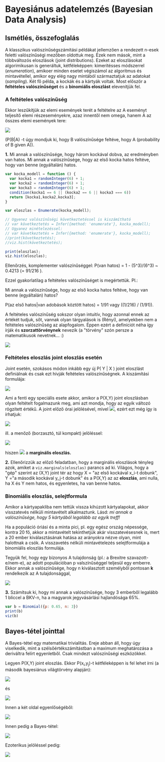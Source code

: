 # Bayesiánus adatelemzés (Bayesian Data Analysis)

## Ismétlés, összefoglalás

A klasszikus valószínűségszámítási példákat jellemzően a rendezett n-esek feletti valószínűségi mezőben oldottuk meg. Ezek nem mások, mint a többváltozós eloszlások (joint distributions). Ezeket az eloszlásokat    algorimikusan is generáltuk, kétféleképpen: kimerítésses módszerrel (_enumeration_), amikoer minden esetet végiszámol az algoritmus és mintavétellel, amikor egy elég nagy mintából származtatjuk az adatokat (_sampling_). Két fő példa, a kockák és a kártyák voltak. Most először a **feltételes valószínűséget** és a **binomiális eloszlást** elevenítjük fel.

### A feltételes valószínűség

Ekkor leszűkítjük az elemi események terét a feltételre az A eseményt teljesítő elemi részeseményekre, azaz innentől nem omega, hanem A az összes elemi események tere:

<img src="https://render.githubusercontent.com/render/math?math=P(B%7CA)%5Coverset%7B%5Cmathrm%7Bdef.%7D%7D%7B%3D%7D%5Cdfrac%7BP(A%5Ccap%20B)%7D%7BP(A)%7D%5Cquad%20%5Cquad%20P(A)%5Cneq%200">

(P(B|A) -t úgy mondjuk ki, hogy B valószínűsége feltéve, hogy A (probability of B given A)).

**1.** Mi annak a valószínűsége, hogy három kockával dobva, az eredményben van hatos. Mi annak a valószínűsége, hogy az első kocka hatos feltéve, hogy van benne (egyáltalán) hatos.

````javascript
var kocka_modell = function () {
  var kocka1 = randomInteger(6) + 1;
  var kocka2 = randomInteger(6) + 1;
  var kocka3 = randomInteger(6) + 1;
  condition(kocka1 == 6 || (kocka2 == 6 || kocka3 === 6))
  return [kocka1,kocka2,kocka3];
}

var eloszlas = Enumerate(kocka_modell);

// Ugyenez valószínűségi következtetéssel is kiszámítható
// var következtetés = Infer({method: 'enumerate'}, kocka_modell);
// Ugyanez minételezéssel: 
// var következtetés = Infer({method: 'enumerate'}, kocka_modell);
//print(következtetés);
//viz.hist(következtetés);

print(eloszlas);
viz.hist(eloszlas);
````
Ellenőrzés, komplementer valószínűséggel: P(van hatos) = 1 - (5^3)/(6^3) ~ 0.4213 (= 91/216 ).

Ezzel gyakorlatilag a feltételes valószínűséget is megértettük. Pl.:

Mi annak a valószínűsége, hogy az első kocka hatos feltéve, hogy van benne (egyáltalán) hatos? 

P(az első hatos|van adobások köztött hatos) = 1/91 vagy ((1/216) / (1/91)).

A feltételes valószínűség sokszor olyan intuitív, hogy azonnal ennek az értékét tudjuk, sőt, vannak olyan tárgyalások is (Rényi), amelyekben nem a feltételes valószínűség az alapfogalom. Éppen ezért a definíciót néha így írják és **szorzattörvénynek** nevezik (a "törvény" szón persze a matematikusok nevetnek... :)

<img src="https://render.githubusercontent.com/render/math?math=P(A%5Ccap%20B)%3DP(B%7CA)%5Ccdot%20P(A)%5Cquad%20%5Cquad%20%5Cmathrm%7Bill.%7D%20%5Cquad%20%5Cquad%20P(B%5Ccap%20A)%3DP(A%7CB)%5Ccdot%20P(B)">

### Feltételes eloszlás joint eloszlás esetén

Joint esetén, szokásos módon inkább egy új P( Y | X ) joint eloszlást definiálnak és csak ezt hívják feltételes valószínűségnek. A kiszámítási formulája:

<img src="https://render.githubusercontent.com/render/math?math=P(Y%3Dy_j%7CX%3Dx_i)%20%3D%20%5Cdfrac%7BP(Y%3Dy_j%5Cwedge%20X%3Dx_i)%7D%7BP(X%3Dx_i)%7D">

Ami a fenti egy speciális esete akkor, amikor a P(X,Y) joint eloszlásban olyan feltételt fogalmazunk meg, ami azt mondja, hogy az egyik változó rögzített értékű. A joint előző órai jelölésével, mivel <img src="https://render.githubusercontent.com/render/math?math=P(x_i%2Cy_j%5C%3B)%3DP(X%3Dx_i%5Cwedge%20Y%3Dy_j)">, ezért ezt még így is írhatjuk:

<img src="https://render.githubusercontent.com/render/math?math=P(Y%3Dy_j%5C%3B%7C%5C%3BX%3Dx_i)%20%3D%20%5Cdfrac%7BP(x_i%2Cy_j%5C%3B)%7D%7BP(X%3Dx_i)%7D">

ill. a menőző (borzasztó, túl kompakt) jelöléssel:

<img src="https://render.githubusercontent.com/render/math?math=P(Y%7CX)%20%3D%20%5Cdfrac%7BP(X%2CY%5C%3B)%7D%7BP(X)%7D">

hiszen <img src="https://render.githubusercontent.com/render/math?math=P(X)%3DP(X%3Dx_i)%20%3D%5Csum_j%20P(x_i%2Cy_j)"> a **marginális eloszlás.**

**2.** Ellenőrizzük az előző feladatban, hogy a marginális eloszlások tényleg azok, amiket a ````viz.marginals(eloszlas)```` parancs ad ki. Világos, hogy a "gép" szerint az (X,Y) joint tér az hogy X = "az első kockával x_i-t dobunk", Y ="a második kockával y_j-t dobunk" és a P(X,Y) az az **eloszlás**, ami nulla, ha X és Y nem hatos, és egyenletes, ha van benne hatos. 

### Binomiális eloszlás, selejtformula

Amikor a kártyapakliba nem tettük vissza kihúzott kártyalapokat, akkor visszatevés nélküli mintavételt alkalmaztunk. Lásd: _mi annak a valószínűsége, hogy 5 kártyából legalább az egyik treff!_

Ha a populáció óriási és a minta pici, pl. egy egész ország népessége, kontra 20 fő, akkor a mintavételt tekinthetjük akár visszatevésesnek is, mert a 20 ember kiválasztásának hatása az arányokra nézve olyan, mint halottnak a csók. A visszavetés nélküli mintavételezés selejtformulája a binomiális eloszlás formulája.

Tegyük fel, hogy egy bizonyos A tulajdonság (pl.: a Brexitre szavazott-e/nem-e), az adott populációban p valszínűséggel teljesül egy emberre. Ekkor annak a valószínűsége, hogy n kiválasztott személyből pontosan **k** rendelkezik az A tulajdonsággal, 

<img src="https://render.githubusercontent.com/render/math?math=P(X%3Dk)%3D%7Bn%20%5Cchoose%20k%7D%5Ccdot%20p%5Ek%5Ccdot%20(1-p)%5E%7Bn-k%7D">

**3.** Számítsuk ki, hogy mi annak a valószínűsége, hogy 3 emberből legalább 1 bliccel a BKV-n, ha a magyarok jegyvásárlási hajlandósága 65%.

````javascript
var b = Binomial({p: 0.65, n: 3})
print(b)
viz(b)
````
## Bayes-tétel jointtal

A Bayes-tétel egy matematikai trivialitás. Ereje abban áll, hogy úgy viselkedik, mint a szélsőértékszámítástban a maximum meghatározása a deriváltra felírt egyenletből. Csak mindezt valószínűségi eszközökkel.

Legyen P(X,Y) joint eloszlás. Ekkor P(x<sub>i</sub>,y<sub>j</sub>)-t kétféleképpen is fel lehet írni (a második bayesiánus világtörvény alapján):

<img src="https://render.githubusercontent.com/render/math?math=P(X%3Dx_i%5Cwedge%20Y%3Dy_j)%3DP(%20Y%3Dy_j%5C%3B%7C%5C%3BX%3Dx_i)%5Ccdot%20P(X%3Dx_i)">

és 

<img src="https://render.githubusercontent.com/render/math?math=P(X%3Dx_i%5Cwedge%20Y%3Dy_j)%3DP(%20X%3Dx_i%5C%3B%7C%5C%3BY%3Dy_j)%5Ccdot%20P(Y%3Dy_j)">

Innen a két oldal egyenlőségéből:

<img src="https://render.githubusercontent.com/render/math?math=P(%20Y%3Dy_j%5C%3B%7C%5C%3BX%3Dx_i)%5Ccdot%20P(X%3Dx_i)%3DP(%20X%3Dx_i%5C%3B%7C%5C%3BY%3Dy_j)%5Ccdot%20P(Y%3Dy_j)">

Innen pedig a Bayes-tétel:

<img src="https://render.githubusercontent.com/render/math?math=P(%20X%3Dx_i%5C%3B%7C%5C%3BY%3Dy_j)%3D%5Cdfrac%7BP(%20Y%3Dy_j%5C%3B%7C%5C%3BX%3Dx_i)%5Ccdot%20P(X%3Dx_i)%7D%7BP(Y%3Dy_j)%7D">

Ezoterikus jelöléssel pedig: 

<img src="https://render.githubusercontent.com/render/math?math=P(%20X%5C%3B%7C%5C%3BY)%3D%5Cdfrac%7BP(%20Y%5C%3B%7C%5C%3BX)%5Ccdot%20P(X)%7D%7BP(Y)%7D">













